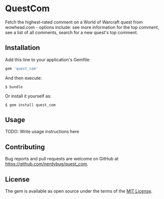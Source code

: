 # QuestCom

Fetch the highest-rated comment on a World of Warcraft quest from wowhead.com - options include: see more information for the top comment, see a list of all comments, search for a new quest's top comment.

## Installation

Add this line to your application's Gemfile:

```ruby
gem 'quest_com'
```

And then execute:

    $ bundle

Or install it yourself as:

    $ gem install quest_com

## Usage

TODO: Write usage instructions here


## Contributing

Bug reports and pull requests are welcome on GitHub at https://github.com/nerdybug/quest_com.


## License

The gem is available as open source under the terms of the [MIT License](http://opensource.org/licenses/MIT).
